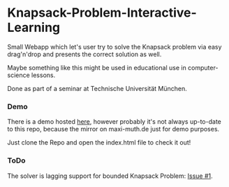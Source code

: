 # Knapsack-Problem-Interactive-Learning
Small Webapp which let's user try to solve the Knapsack problem via easy drag'n'drop and presents the correct solution as well. 

Maybe something like this might be used in educational use in computer-science lessons. 

Done as part of a seminar at Technische Universität München. 
 
 
### Demo
There is a demo hosted [here](http://maxi-muth.de/files/knapsack/), however probably it's not always up-to-date to this repo, because the mirror on maxi-muth.de just for demo purposes.

Just clone the Repo and open the index.html file to check it out!

### ToDo
The solver is lagging support for bounded Knapsack Problem: [Issue #1](https://github.com/mammuth/Knapsack-Problem-Interactive-Learning/issues/1).
